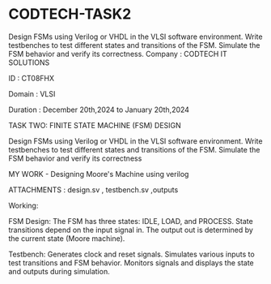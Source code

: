 # CODTECH-TASK2
 Design FSMs using Verilog or VHDL in the VLSI software  environment. Write testbenches to test different states and  transitions of the FSM. Simulate the FSM behavior and verify its  correctness.
Company : CODTECH IT SOLUTIONS

ID : CT08FHX

Domain : VLSI

Duration : December 20th,2024 to January 20th,2024

 TASK TWO:
 FINITE STATE MACHINE (FSM) DESIGN

  Design FSMs using Verilog or VHDL in the VLSI software
 environment. Write testbenches to test different states and
 transitions of the FSM. Simulate the FSM behavior and verify its
 correctness

 MY WORK - Designing Moore's Machine using verilog

 ATTACHMENTS : design.sv , testbench.sv ,outputs

 Working:

 FSM Design:
The FSM has three states: IDLE, LOAD, and PROCESS.
State transitions depend on the input signal in.
The output out is determined by the current state (Moore machine).

Testbench:
Generates clock and reset signals.
Simulates various inputs to test transitions and FSM behavior.
Monitors signals and displays the state and outputs during simulation.

 
